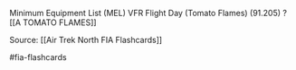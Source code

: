 Minimum Equipment List (MEL) VFR Flight Day (Tomato Flames) (91.205)
?
[[A TOMATO FLAMES]]

Source: [[Air Trek North FIA Flashcards]]

#fia-flashcards